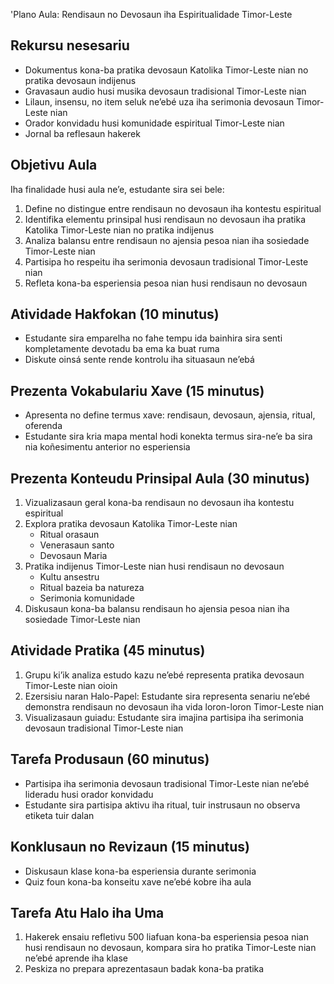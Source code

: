 'Plano Aula: Rendisaun no Devosaun iha Espiritualidade Timor-Leste

## Rekursu nesesariu
- Dokumentus kona-ba pratika devosaun Katolika Timor-Leste nian no pratika devosaun indijenus
- Gravasaun audio husi musika devosaun tradisional Timor-Leste nian
- Lilaun, insensu, no item seluk ne’ebé uza iha serimonia devosaun Timor-Leste nian
- Orador konvidadu husi komunidade espiritual Timor-Leste nian
- Jornal ba reflesaun hakerek

## Objetivu Aula
Iha finalidade husi aula ne’e, estudante sira sei bele:
1. Define no distingue entre rendisaun no devosaun iha kontestu espiritual
2. Identifika elementu prinsipal husi rendisaun no devosaun iha pratika Katolika Timor-Leste nian no pratika indijenus
3. Analiza balansu entre rendisaun no ajensia pesoa nian iha sosiedade Timor-Leste nian
4. Partisipa ho respeitu iha serimonia devosaun tradisional Timor-Leste nian
5. Refleta kona-ba esperiensia pesoa nian husi rendisaun no devosaun

## Atividade Hakfokan (10 minutus)
- Estudante sira emparelha no fahe tempu ida bainhira sira senti kompletamente devotadu ba ema ka buat ruma
- Diskute oinsá sente rende kontrolu iha situasaun ne’ebá

## Prezenta Vokabulariu Xave (15 minutus)
- Apresenta no define termus xave: rendisaun, devosaun, ajensia, ritual, oferenda
- Estudante sira kria mapa mental hodi konekta termus sira-ne’e ba sira nia koñesimentu anterior no esperiensia

## Prezenta Konteudu Prinsipal Aula (30 minutus)
1. Vizualizasaun geral kona-ba rendisaun no devosaun iha kontestu espiritual
2. Explora pratika devosaun Katolika Timor-Leste nian
   - Ritual orasaun
   - Venerasaun santo
   - Devosaun Maria
3. Pratika indijenus Timor-Leste nian husi rendisaun no devosaun
   - Kultu ansestru
   - Ritual bazeia ba natureza
   - Serimonia komunidade
4. Diskusaun kona-ba balansu rendisaun ho ajensia pesoa nian iha sosiedade Timor-Leste nian

## Atividade Pratika (45 minutus)
1. Grupu ki’ik analiza estudo kazu ne’ebé representa pratika devosaun Timor-Leste nian oioin
2. Ezersisiu naran Halo-Papel: Estudante sira representa senariu ne’ebé demonstra rendisaun no devosaun iha vida loron-loron Timor-Leste nian
3. Visualizasaun guiadu: Estudante sira imajina partisipa iha serimonia devosaun tradisional Timor-Leste nian

## Tarefa Produsaun (60 minutus)
- Partisipa iha serimonia devosaun tradisional Timor-Leste nian ne’ebé lideradu husi orador konvidadu
- Estudante sira partisipa aktivu iha ritual, tuir instrusaun no observa etiketa tuir dalan

## Konklusaun no Revizaun (15 minutus)
- Diskusaun klase kona-ba esperiensia durante serimonia
- Quiz foun kona-ba konseitu xave ne’ebé kobre iha aula

## Tarefa Atu Halo iha Uma
1. Hakerek ensaiu refletivu 500 liafuan kona-ba esperiensia pesoa nian husi rendisaun no devosaun, kompara sira ho pratika Timor-Leste nian ne’ebé aprende iha klase
2. Peskiza no prepara aprezentasaun badak kona-ba pratika